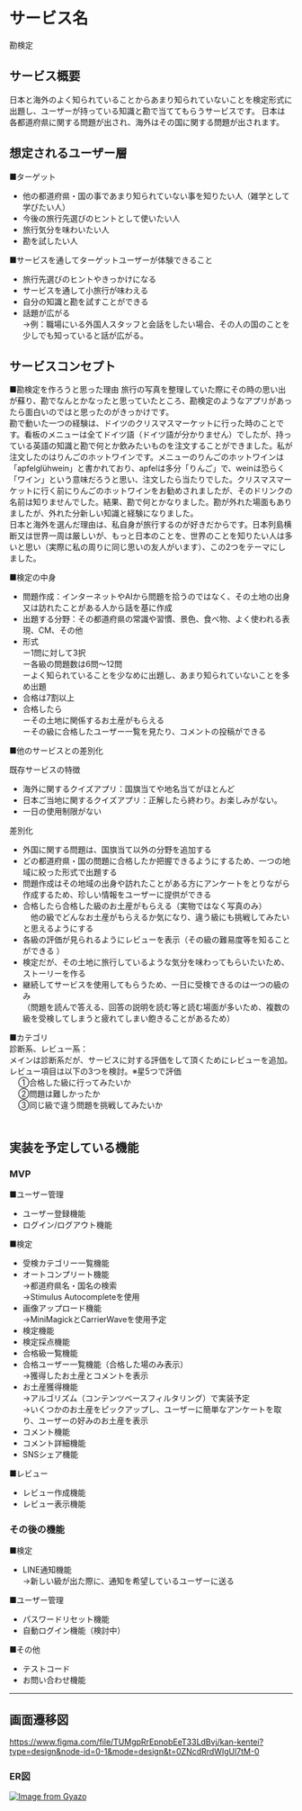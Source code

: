 # サービス名
勘検定


## サービス概要
日本と海外のよく知られていることからあまり知られていないことを検定形式に出題し、ユーザーが持っている知識と勘で当ててもらうサービスです。
日本は各都道府県に関する問題が出され、海外はその国に関する問題が出されます。


## 想定されるユーザー層
■ターゲット  
- 他の都道府県・国の事であまり知られていない事を知りたい人（雑学として学びたい人）  
- 今後の旅行先選びのヒントとして使いたい人  
- 旅行気分を味わいたい人  
- 勘を試したい人  

■サービスを通してターゲットユーザーが体験できること  
- 旅行先選びのヒントやきっかけになる  
- サービスを通して小旅行が味わえる  
- 自分の知識と勘を試すことができる  
- 話題が広がる  
   →例：職場にいる外国人スタッフと会話をしたい場合、その人の国のことを少しでも知っていると話が広がる。


## サービスコンセプト
■勘検定を作ろうと思った理由
旅行の写真を整理していた際にその時の思い出が蘇り、勘でなんとかなったと思っていたところ、勘検定のようなアプリがあったら面白いのではと思ったのがきっかけです。  
勘で動いた一つの経験は、ドイツのクリスマスマーケットに行った時のことです。看板のメニューは全てドイツ語（ドイツ語が分かりません）でしたが、持っている英語の知識と勘で何とか飲みたいものを注文することができました。私が注文したのはりんごのホットワインです。メニューのりんごのホットワインは「apfelglühwein」と書かれており、apfelは多分「りんご」で、weinは恐らく「ワイン」という意味だろうと思い、注文したら当たりでした。クリスマスマーケットに行く前にりんごのホットワインをお勧めされましたが、そのドリンクの名前は知りませんでした。結果、勘で何とかなりました。勘が外れた場面もありましたが、外れた分新しい知識と経験になりました。  
日本と海外を選んだ理由は、私自身が旅行するのが好きだからです。日本列島横断又は世界一周は厳しいが、もっと日本のことを、世界のことを知りたい人は多いと思い（実際に私の周りに同じ思いの友人がいます）、この2つをテーマにしました。

■検定の中身  
- 問題作成：インターネットやAIから問題を拾うのではなく、その土地の出身又は訪れたことがある人から話を基に作成
- 出題する分野：その都道府県の常識や習慣、景色、食べ物、よく使われる表現、CM、その他  
- 形式  
   ー1問に対して3択  
   ー各級の問題数は6問〜12問  
   ーよく知られていることを少なめに出題し、あまり知られていないことを多め出題  
- 合格は7割以上
- 合格したら    
  ーその土地に関係するお土産がもらえる  
  ーその級に合格したユーザー一覧を見たり、コメントの投稿ができる  
  
■他のサービスとの差別化  

既存サービスの特徴  
- 海外に関するクイズアプリ：国旗当てや地名当てがほとんど  
- 日本ご当地に関するクイズアプリ：正解したら終わり。お楽しみがない。  
- 一日の使用制限がない
  
差別化  
- 外国に関する問題は、国旗当て以外の分野を追加する  
- どの都道府県・国の問題に合格したか把握できるようにするため、一つの地域に絞った形式で出題する  
- 問題作成はその地域の出身や訪れたことがある方にアンケートをとりながら作成するため、珍しい情報をユーザーに提供ができる  
- 合格したら合格した級のお土産がもらえる（実物ではなく写真のみ）  
　他の級でどんなお土産がもらえるか気になり、違う級にも挑戦してみたいと思えるようにする  
- 各級の評価が見られるようにレビューを表示（その級の難易度等を知ることができる ）   
- 検定だが、その土地に旅行しているような気分を味わってもらいたいため、ストーリーを作る
- 継続してサービスを使用してもらうため、一日に受検できるのは一つの級のみ  
（問題を読んで答える、回答の説明を読む等と読む場面が多いため、複数の級を受検してしまうと疲れてしまい飽きることがあるため）
  
■カテゴリ  
診断系、レビュー系：  
  メインは診断系だが、サービスに対する評価をして頂くためにレビューを追加。  
  レビュー項目は以下の3つを検討。※星5つで評価  
  &nbsp;&nbsp;&nbsp;&nbsp;①合格した級に行ってみたいか  
  &nbsp;&nbsp;&nbsp;&nbsp;②問題は難しかったか  
  &nbsp;&nbsp;&nbsp;&nbsp;③同じ級で違う問題を挑戦してみたいか     
　　　

## 実装を予定している機能  
### MVP
■ユーザー管理    
- ユーザー登録機能    
- ログイン/ログアウト機能
  
■検定  
- 受検カテゴリー一覧機能
- オートコンプリート機能    
  →都道府県名・国名の検索    
  →Stimulus Autocompleteを使用  
- 画像アップロード機能    
  →MiniMagickとCarrierWaveを使用予定    
- 検定機能  
- 検定採点機能  
- 合格級一覧機能  
- 合格ユーザー一覧機能（合格した場のみ表示）  
  →獲得したお土産とコメントを表示  
- お土産獲得機能  
  →アルゴリズム（コンテンツベースフィルタリング）で実装予定  
  →いくつかのお土産をピックアップし、ユーザーに簡単なアンケートを取り、ユーザーの好みのお土産を表示  
- コメント機能  
- コメント詳細機能  
- SNSシェア機能
  
■レビュー  
- レビュー作成機能  
- レビュー表示機能  

### その後の機能  
■検定  
- LINE通知機能  
  →新しい級が出た際に、通知を希望しているユーザーに送る

■ユーザー管理  
- パスワードリセット機能  
- 自動ログイン機能（検討中）

■その他  
- テストコード  
- お問い合わせ機能

---

## 画面遷移図  
https://www.figma.com/file/TUMgpRrEpnobEeT33LdBvj/kan-kentei?type=design&node-id=0-1&mode=design&t=0ZNcdRrdWIgUl7tM-0



### ER図  
[![Image from Gyazo](https://i.gyazo.com/3a086dd306eccc4139de1dc7476ee01f.png)](https://gyazo.com/3a086dd306eccc4139de1dc7476ee01f)
